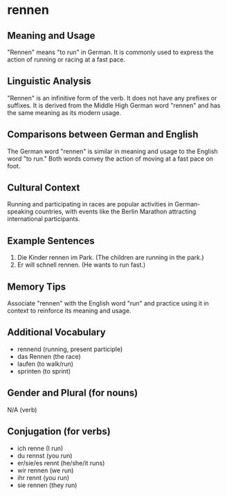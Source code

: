 # rennen
## Meaning and Usage
"Rennen" means "to run" in German. It is commonly used to express the action of running or racing at a fast pace.

## Linguistic Analysis
"Rennen" is an infinitive form of the verb. It does not have any prefixes or suffixes. It is derived from the Middle High German word "rennen" and has the same meaning as its modern usage.

## Comparisons between German and English
The German word "rennen" is similar in meaning and usage to the English word "to run." Both words convey the action of moving at a fast pace on foot.

## Cultural Context
Running and participating in races are popular activities in German-speaking countries, with events like the Berlin Marathon attracting international participants.

## Example Sentences
1. Die Kinder rennen im Park. (The children are running in the park.)
2. Er will schnell rennen. (He wants to run fast.)

## Memory Tips
Associate "rennen" with the English word "run" and practice using it in context to reinforce its meaning and usage.

## Additional Vocabulary
- rennend (running, present participle)
- das Rennen (the race)
- laufen (to walk/run)
- sprinten (to sprint)

## Gender and Plural (for nouns)
N/A (verb)

## Conjugation (for verbs)
- ich renne (I run)
- du rennst (you run)
- er/sie/es rennt (he/she/it runs)
- wir rennen (we run)
- ihr rennt (you run)
- sie rennen (they run)